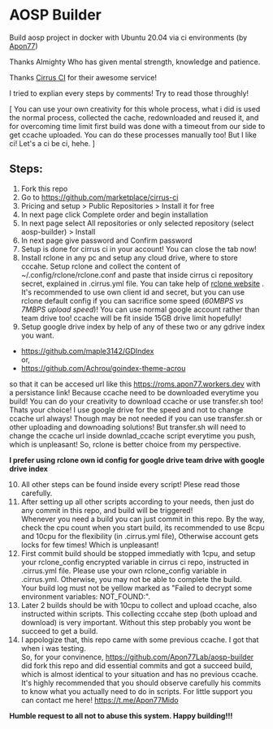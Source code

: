 # AOSP Builder
Build aosp project in docker with Ubuntu 20.04 via ci environments (by [Apon77](https://github.com/Apon77))

Thanks Almighty Who has given mental strength, knowledge and patience.

Thanks [Cirrus CI](https://cirrus-ci.com/) for their awesome service!

I tried to explian every steps by comments! Try to read those throughly!

[ You can use your own creativity for this whole process, what i did is used the normal process, collected the cache, redownloaded and reused it, and for overcoming time limit first build was done with a timeout from our side to get ccache uploaded. You can do these processes manually too! But I like ci! Let's a ci be ci, hehe. ]

## Steps:

1. Fork this repo
2. Go to https://github.com/marketplace/cirrus-ci
3. Pricing and setup > Public Repositories > Install it for free
4. In next page click Complete order and begin installation
5. In next page select All repositories or only selected repository (select aosp-builder) > Install
6. In next page give password and Confirm password
7. Setup is done for cirrus ci in your account! You can close the tab now!
8. Install rclone in any pc and setup any cloud drive, where to store cccahe. Setup rclone and collect the content of ~/.config/rclone/rclone.conf and paste that inside cirrus ci repository secret, explained in .cirrus.yml file. You can take help of [rclone website](https://rclone.org) . It's recommended to use own client id and secret, but you can use rclone default config if you can sacrifice some speed (_60MBPS vs 7MBPS upload speed_)! You can use normal google account rather than team drive too! ccache will be fit inside 15GB drive limit hopefully! 
9. Setup google drive index by help of any of these two or any gdrive index you want.

* https://github.com/maple3142/GDIndex \
or,
* https://github.com/Achrou/goindex-theme-acrou

so that it can be accesed url like this https://roms.apon77.workers.dev with a persistance link! Because ccache need to be downloaded everytime you build! You can do your creativity to download ccache or use transfer.sh too! Thats your choice! I use google drive for the speed and not to change ccache url always! Though may be not needed if you can use transfer.sh or other uploading and downoading solutions! But transfer.sh will need to change the ccache url inside downlad_ccache script everytime you push, which is unpleasant! So, rclone is better choice from my perspective.

**I prefer using rclone own id config for google drive team drive with google drive index**
 
10.  All other steps can be found inside every script! Plese read those carefully.
11.  After setting up all other scripts according to your needs, then just do any commit in this repo, and build will be triggered! \
Whenever you need a build you can just commit in this repo. By the way, check the cpu count when you start build, its recommended to use 8cpu and 10cpu for the flexibility (in .cirrus.yml file), Otherwise account gets locks for few times! Which is unpleasant!
12. First commit build should be stopped immediatly with 1cpu, and setup your rclone_config encrypted variable in cirrus ci repo, instructed in .cirrus.yml file. Please use your own rclone_config variable in .cirrus.yml. Otherwise, you may not be able to complete the build. \
Your build log must not be yellow marked as "Failed to decrypt some environment variables: NOT_FOUND:".
13. Later 2 builds should be with 10cpu to collect and upload ccache, also instructed within scripts. This collecting cccahe step (both upload and download) is very important. Without this step probably you wont be succeed to get a build.
14. I appologize that, this repo came with some previous ccache. I got that when i was testing. \
So, for your convinence, https://github.com/Apon77Lab/aosp-builder did fork this repo and did essential commits and got a succeed build, which is almost identical to your situation and has no previous ccache. It's highly recommended that you should observe carefully his commits to know what you actually need to do in scripts. For little support you can contact me here! https://t.me/Apon77Mido

**Humble request to all not to abuse this system. Happy building!!!**
